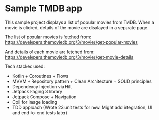 # Sample TMDB app
This sample project displays a list of popular movies from TMDB. When a movie is clicked, details of the movie are displayed in a separate page.

The list of popular movies is fetched from:
https://developers.themoviedb.org/3/movies/get-popular-movies

And details of each movie are fetched from:
https://developers.themoviedb.org/3/movies/get-movie-details

Tech stacked used:
* Kotlin + Coroutines + Flows
* MVVM + Repository pattern + Clean Architecture + SOLID principles
* Dependency Injection via Hilt
* Jetpack Paging 3 library
* Jetpack Compose + Navigation
* Coil for image loading
* TDD approach (Wrote 23 unit tests for now. Might add integration, UI and end-to-end tests later)
